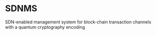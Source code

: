 # SDNMS
SDN-enabled management system for block-chain transaction channels with a quantum cryptography encoding
